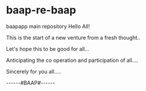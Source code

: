 # baap-re-baap
baapapp main repository
Hello All!

This is the start of a new venture from a fresh thought..

Let's hope this to be good for all...

Anticipating the co operation and participation of all....

Sincerely for you all.....

------#BAAP#------

